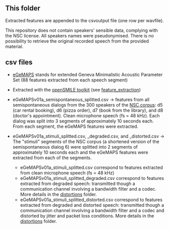 ## This folder

Extracted features are appended to the csvoutput file (one row per wavfile).

This repository does not contain speakers' sensible data, complying with the NSC license. All speakers names were pseudonymised. There is no possibility to retrieve the original recorded speech from the provided material.



## csv files

* [eGeMAPS](http://ieeexplore.ieee.org/document/7160715/) stands for extended Geneva Minimalistic Acoustic Parameter Set (88 features extracted from each speech segment)

* Extracted with the [openSMILE toolkit](http://audeering.com/technology/opensmile/) (see [feature_extraction](https://github.com/laufergall/ML_Speaker_Characteristics/tree/master/feature_extraction))

* eGeMAPSv01a_semispontaneous_splitted.csv -> features from all semispontaneous dialogs from the 300 speakers of the [NSC corpus](http://www.qu.tu-berlin.de/?id=nsc-corpus): d5 (car rental booking), d6 (pizza order), d7 (book from the library), and d8 (doctor's appointment). Clean microphone speech (fs = 48 kHz). Each dialog was split into 3 segments of approximately 10 seconds each. From each segment, the eGeMAPS features were extracted. 

* eGeMAPSv01a_stimuli_splitted.csv, _degraded.csv, and _distorted.csv -> The "stimuli" segments of the NSC corpus (a shortened version of the semispontaneous dialog 6) were splitted into 2 segments of approximately 10 seconds each and the eGeMAPS features were extracted from each of the segments. 

  * eGeMAPSv01a_stimuli_splitted.csv correspond to features extracted from clean microphone speech (fs = 48 kHz)
  * eGeMAPSv01a_stimuli_splitted_degraded.csv correspond to features extracted from degraded speech: transmitted though a communication channel involving a bandwidth filter and a codec. More details in the [distortions](https://github.com/laufergall/ML_Speaker_Characteristics/tree/master/data/distortions) folder.
  * eGeMAPSv01a_stimuli_splitted_distorted.csv correspond to features extracted from degraded and distorted speech: transmitted though a communication channel involving a bandwidth filter and a codec and distorted by jitter and packet loss conditions. More details in the [distortions](https://github.com/laufergall/ML_Speaker_Characteristics/tree/master/data/distortions) folder.

  ​
